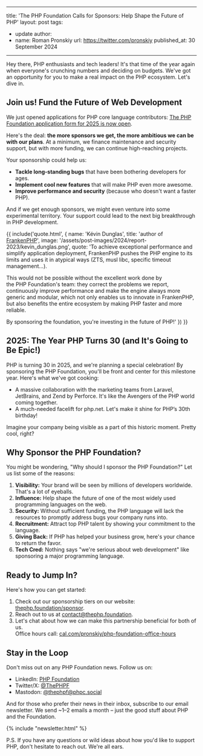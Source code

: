 
---
title: 'The PHP Foundation Calls for Sponsors: Help&nbsp;Shape the Future of PHP'
layout: post
tags:
  - update
author:
  - name: Roman Pronskiy
    url: https://twitter.com/pronskiy 
published_at: 30 September 2024

---

Hey there, PHP enthusiasts and tech leaders\! It's that time of the year again when everyone's crunching numbers and deciding on budgets. We've got an opportunity for you to make a real impact on the PHP ecosystem. Let's dive in.

## Join us\! Fund the Future of Web Development

We just opened applications for PHP core language contributors: [The PHP Foundation application form for 2025 is now open](https://thephp.foundation/blog/2024/09/17/application-form-2025/).

Here's the deal: **the more sponsors we get, the more ambitious we can be with our plans**. At a minimum, we finance maintenance and security support, but with more funding, we can continue high-reaching projects.

Your sponsorship could help us:

* **Tackle long-standing bugs** that have been bothering developers for ages.
* **Implement cool new features** that will make PHP even more awesome.
* **Improve performance and security** (because who doesn't want a faster PHP).

And if we get enough sponsors, we might even venture into some experimental territory. Your support could lead to the next big breakthrough in PHP development.

{{ include('quote.html', {
name: 'Kévin Dunglas',
title: 'author of [FrankenPHP](https://frankenphp.dev/)',
image: '/assets/post-images/2024/report-2023/kevin_dunglas.png',
quote: 'To achieve exceptional performance and simplify application deployment, FrankenPHP pushes the PHP engine to its limits and uses it in atypical ways (ZTS, musl libc, specific timeout management...). 

This would not be possible without the excellent work done by the&nbsp;PHP&nbsp;Foundation\'s team: they correct the problems we report, continuously improve performance and make the engine always more generic and modular, which not only enables us to innovate in FrankenPHP, but also benefits the entire ecosystem by making PHP faster and more reliable.

By sponsoring the foundation, you\'re investing in the future of PHP!'
}) }}

## 2025: The Year PHP Turns 30 (and It's Going to Be Epic\!)

PHP is turning 30 in 2025, and we're planning a special celebration\! By sponsoring the PHP Foundation, you'll be front and center for this milestone year. Here's what we've got cooking:

* A massive collaboration with the marketing teams from Laravel, JetBrains, and Zend by Perforce. It's like the Avengers of the PHP world coming together.
* A much-needed facelift for php.net. Let's make it shine for PHP’s 30th birthday\!

Imagine your company being visible as a part of this historic moment. Pretty cool, right?

## Why Sponsor the PHP Foundation?

You might be wondering, "Why should I sponsor the PHP Foundation?" Let us list some of the reasons:

1. **Visibility:** Your brand will be seen by millions of developers worldwide. That's a lot of eyeballs.
2. **Influence:** Help shape the future of one of the most widely used programming languages on the web.
3. **Security:** Without sufficient funding, the PHP language will lack the resources to promptly address bugs your company runs into.
4. **Recruitment:** Attract top PHP talent by showing your commitment to the language.
5. **Giving Back:** If PHP has helped your business grow, here's your chance to return the favor.
6. **Tech Cred:** Nothing says "we're serious about web development" like sponsoring a major programming language.

## Ready to Jump In?

Here's how you can get started:

1. Check out our sponsorship tiers on our website: [thephp.foundation/sponsor](https://thephp.foundation/sponsor/).
2. Reach out to us at [contact@thephp.foundation](mailto:contact@thephp.foundation).
3. Let's chat about how we can make this partnership beneficial for both of us.  
   Office hours call: [cal.com/pronskiy/php-foundation-office-hours](http://cal.com/pronskiy/php-foundation-office-hours)

## Stay in the Loop

Don't miss out on any PHP Foundation news. Follow us on:

* LinkedIn: [PHP Foundation](https://www.linkedin.com/company/phpfoundation)
* Twitter/X: [@ThePHPF](https://x.com/thephpf)
* Mastodon: [@thephpf@phpc.social](https://phpc.social/@thephpf)


And for those who prefer their news in their inbox, subscribe to our email newsletter. We send ~1–2 emails a month – just the good stuff about PHP and the Foundation.

{% include "newsletter.html" %}

P.S. If you have any questions or wild ideas about how you'd like to support PHP, don't hesitate to reach out. We're all ears.  
